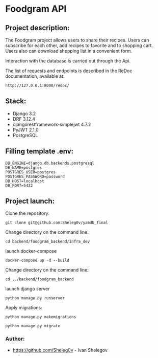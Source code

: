 # Foodgram API

## Project description:

The Foodgram project allows users to share their recipes. Users can subscribe for each other, add recipes to favorite and to shopping cart. Users also can download shopping list in a convenient form.

Interaction with the database is carried out through the Api.

The list of requests and endpoints is described in the ReDoc documentation, available at:

```
http://127.0.0.1:8000/redoc/
```

## Stack:
- Django 3.2
- DRF 3.12.4
- djangorestframework-simplejwt 4.7.2
- PyJWT 2.1.0
- PostgreSQL

## Filling template .env:

```
DB_ENGINE=django.db.backends.postgresql
DB_NAME=postgres
POSTGRES_USER=postgres
POSTGRES_PASSWORD=password
DB_HOST=localhost
DB_PORT=5432
```

## Project launch:
Clone the repository:

```
git clone git@github.com:Sheleg0v/yamdb_final
```

Change directory on the command line:

```
cd backend/foodgram_backend/infra_dev
```

launch docker-compose

```
docker-compose up -d --build
```

Change directory on the command line:

```
cd ../backend/foodgram_backend
```

launch django server

```
python manage.py runserver
```

Apply migrations:

```
python manage.py makemigrations
```
```
python manage.py migrate
```

### Author:
- https://github.com/Sheleg0v - Ivan Shelegov

